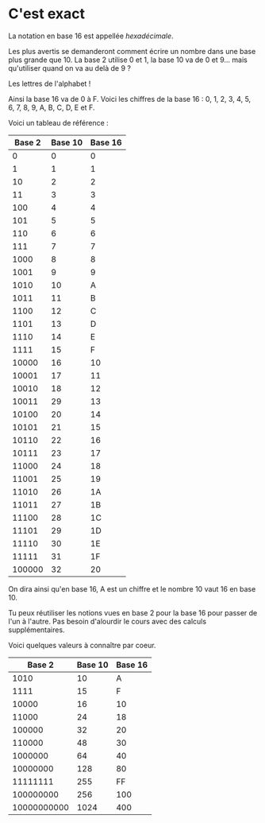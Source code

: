 # C'est exact

La notation en base 16 est appellée *hexadécimale*.

Les plus avertis se demanderont comment écrire un nombre dans une base plus
grande que 10. La base 2 utilise 0 et 1, la base 10 va de 0 et 9... mais
qu'utiliser quand on va au delà de 9 ?

Les lettres de l'alphabet !

Ainsi la base 16 va de 0 à F. Voici les chiffres de la base 16 : 0, 1, 2, 3, 4,
5, 6, 7, 8, 9, A, B, C, D, E et F.

Voici un tableau de référence :

| Base 2 | Base 10 | Base 16 |
| ------ | ------- | ------- |
|      0 |       0 |       0 |
|      1 |       1 |       1 |
|     10 |       2 |       2 |
|     11 |       3 |       3 |
|    100 |       4 |       4 |
|    101 |       5 |       5 |
|    110 |       6 |       6 |
|    111 |       7 |       7 |
|   1000 |       8 |       8 |
|   1001 |       9 |       9 |
|   1010 |      10 |       A |
|   1011 |      11 |       B |
|   1100 |      12 |       C |
|   1101 |      13 |       D |
|   1110 |      14 |       E |
|   1111 |      15 |       F |
|  10000 |      16 |      10 |
|  10001 |      17 |      11 |
|  10010 |      18 |      12 |
|  10011 |      29 |      13 |
|  10100 |      20 |      14 |
|  10101 |      21 |      15 |
|  10110 |      22 |      16 |
|  10111 |      23 |      17 |
|  11000 |      24 |      18 |
|  11001 |      25 |      19 |
|  11010 |      26 |      1A |
|  11011 |      27 |      1B |
|  11100 |      28 |      1C |
|  11101 |      29 |      1D |
|  11110 |      30 |      1E |
|  11111 |      31 |      1F |
| 100000 |      32 |      20 |

On dira ainsi qu'en base 16, A est un chiffre et le nombre 10 vaut 16 en base
10.

Tu peux réutiliser les notions vues en base 2 pour la base 16 pour passer de
l'un à l'autre. Pas besoin d'alourdir le cours avec des calculs supplémentaires.

Voici quelques valeurs à connaître par coeur.

|     Base 2  | Base 10 | Base 16 |
| ----------- | ------- | ------- |
|        1010 |      10 |       A |
|        1111 |      15 |       F |
|       10000 |      16 |      10 |
|       11000 |      24 |      18 |
|      100000 |      32 |      20 |
|      110000 |      48 |      30 |
|     1000000 |      64 |      40 |
|    10000000 |     128 |      80 |
|    11111111 |     255 |      FF |
|   100000000 |     256 |     100 |
| 10000000000 |    1024 |     400 |


